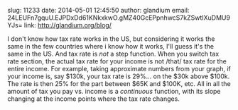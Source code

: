 slug:    11233
date:    2014-05-01 12:45:50
author:  glandium
email:   24LEUFn7gquU.EJPDxDd61KNkxkwO.gMZ40GcEPpnhwcS7kZSwtIXuDMU9YJs=
link:     http://glandium.org/blog/

I don't know how tax rate works in the US, but considering it works
the same in the few countries where i know how it works, I'll guess
it's the same in the US. And tax rate is *not* a step function. When
you switch tax rate section, the actual tax rate for your income is
not /that/ tax rate for the entire income. For example, taking
approximate numbers from your graph, if your income is, say $130k,
your tax rate is 29%... on the $30k above $100k. The rate is then 25%
for the part between $65K and $100K, etc. All in all the amount of tax
you pay vs. income is a *continuous* function, with its slope changing
at the income points where the tax rate changes.
